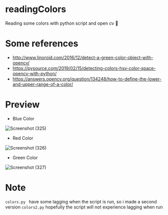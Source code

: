 # readingColors
Reading some colors with python script and open cv 🎨

# Some references
- http://www.linoroid.com/2016/12/detect-a-green-color-object-with-opencv/
- https://pysource.com/2019/02/15/detecting-colors-hsv-color-space-opencv-with-python/
- https://answers.opencv.org/question/134248/how-to-define-the-lower-and-upper-range-of-a-color/

# Preview

- Blue Color

![Screenshot (325)](https://user-images.githubusercontent.com/99522867/157425295-9f693c21-78c4-4798-91c8-a64e4b590655.png)

- Red Color

![Screenshot (326)](https://user-images.githubusercontent.com/99522867/157425498-c3b16fb3-ff86-42dc-9f19-d1df51138604.png)

- Green Color

![Screenshot (327)](https://user-images.githubusercontent.com/99522867/157425577-f9298478-6636-419a-bb27-b20a0ffa5408.png)

# Note

`colors.py ` have some lagging when the script is run, so i made a second version `colors2.py` hopefully the script will not experience lagging when run
